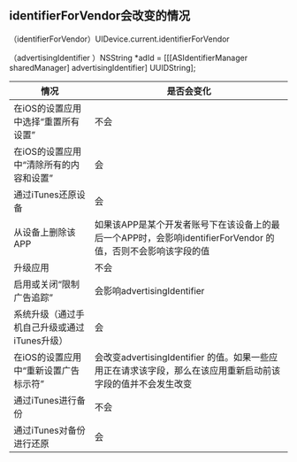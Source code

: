 ## identifierForVendor会改变的情况

（identifierForVendor）UIDevice.current.identifierForVendor 

（advertisingIdentifier ）NSString *adId = [[[ASIdentifierManager sharedManager] advertisingIdentifier] UUIDString];


| 情况  |  是否会变化   |
| -----  | ---------  |
|在iOS的设置应用中选择“重置所有设置” | 不会 |
|在iOS的设置应用中“清除所有的内容和设置” | 会   |
| 通过iTunes还原设备  | 会   |
|从设备上删除该APP  | 如果该APP是某个开发者账号下在该设备上的最后一个APP时，会影响identifierForVendor 的值，否则不会影响该字段的值 |
| 升级应用  | 不会  |
|启用或关闭“限制广告追踪” | 会影响advertisingIdentifier  |
| 系统升级（通过手机自己升级或通过iTunes升级） | 会  |
| 在iOS的设置应用中“重新设置广告标示符” | 会改变advertisingIdentifier 的值。如果一些应用正在请求该字段，那么在该应用重新启动前该字段的值并不会发生改变| 
| 通过iTunes进行备份 | 不会 |
| 通过iTunes对备份进行还原 | 会 |